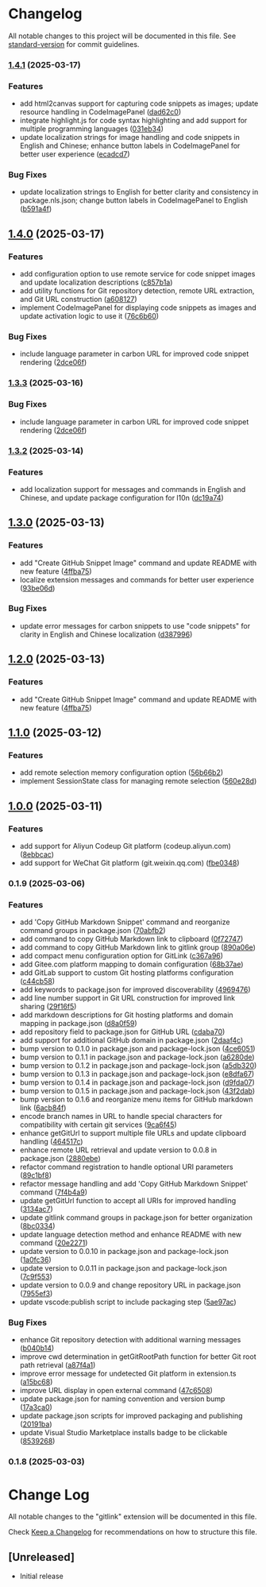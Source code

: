 # Changelog

All notable changes to this project will be documented in this file. See [standard-version](https://github.com/conventional-changelog/standard-version) for commit guidelines.

### [1.4.1](https://github.com/alanhe421/vsc-extension-gitlink-issues/compare/v1.4.0...v1.4.1) (2025-03-17)


### Features

* add html2canvas support for capturing code snippets as images; update resource handling in CodeImagePanel ([dad62c0](https://github.com/alanhe421/vsc-extension-gitlink-issues/commit/dad62c0474ce8e6589a2318cde40f398637eddf6))
* integrate highlight.js for code syntax highlighting and add support for multiple programming languages ([031eb34](https://github.com/alanhe421/vsc-extension-gitlink-issues/commit/031eb3476e9fef7f6f3e322ee61891f1911b5e0c))
* update localization strings for image handling and code snippets in English and Chinese; enhance button labels in CodeImagePanel for better user experience ([ecadcd7](https://github.com/alanhe421/vsc-extension-gitlink-issues/commit/ecadcd7840a83dcf1cf9b5bd4c53e35bbe968c11))


### Bug Fixes

* update localization strings to English for better clarity and consistency in package.nls.json; change button labels in CodeImagePanel to English ([b591a4f](https://github.com/alanhe421/vsc-extension-gitlink-issues/commit/b591a4f11c04de09248d491b1dbbd070f9d0d06e))

## [1.4.0](https://github.com/alanhe421/vsc-extension-gitlink-issues/compare/v1.3.2...v1.4.0) (2025-03-17)


### Features

* add configuration option to use remote service for code snippet images and update localization descriptions ([c857b1a](https://github.com/alanhe421/vsc-extension-gitlink-issues/commit/c857b1aa5e975dd3b9537a8e5603368417b7468d))
* add utility functions for Git repository detection, remote URL extraction, and Git URL construction ([a608127](https://github.com/alanhe421/vsc-extension-gitlink-issues/commit/a608127a9f56c0a0fd6ae926ccbbc44a1fd53e96))
* implement CodeImagePanel for displaying code snippets as images and update activation logic to use it ([76c6b60](https://github.com/alanhe421/vsc-extension-gitlink-issues/commit/76c6b602f6178acc3c9b180a1885b893313566e6))


### Bug Fixes

* include language parameter in carbon URL for improved code snippet rendering ([2dce06f](https://github.com/alanhe421/vsc-extension-gitlink-issues/commit/2dce06f84b79efa9abeb8a13968581c491726c13))

### [1.3.3](https://github.com/alanhe421/vsc-extension-gitlink-issues/compare/v1.3.2...v1.3.3) (2025-03-16)


### Bug Fixes

* include language parameter in carbon URL for improved code snippet rendering ([2dce06f](https://github.com/alanhe421/vsc-extension-gitlink-issues/commit/2dce06f84b79efa9abeb8a13968581c491726c13))

### [1.3.2](https://github.com/alanhe421/vsc-extension-gitlink-issues/compare/v1.3.0...v1.3.2) (2025-03-14)


### Features

* add localization support for messages and commands in English and Chinese, and update package configuration for l10n ([dc19a74](https://github.com/alanhe421/vsc-extension-gitlink-issues/commit/dc19a74cd0bc9d378fb0abee986bca2f5660c240))

## [1.3.0](https://github.com/alanhe421/vsc-extension-gitlink-issues/compare/v1.1.0...v1.3.0) (2025-03-13)


### Features

* add "Create GitHub Snippet Image" command and update README with new feature ([4ffba75](https://github.com/alanhe421/vsc-extension-gitlink-issues/commit/4ffba75ab929e177013d6faee66af75a60476562))
* localize extension messages and commands for better user experience ([93be06d](https://github.com/alanhe421/vsc-extension-gitlink-issues/commit/93be06d58e8b4266ffc0a00a78b9a5b5711b931f))


### Bug Fixes

* update error messages for carbon snippets to use "code snippets" for clarity in English and Chinese localization ([d387996](https://github.com/alanhe421/vsc-extension-gitlink-issues/commit/d3879963ce0db9fbb49806ee40e7af3354102c3f))

## [1.2.0](https://github.com/alanhe421/vsc-extension-gitlink-issues/compare/v1.1.0...v1.2.0) (2025-03-13)


### Features

* add "Create GitHub Snippet Image" command and update README with new feature ([4ffba75](https://github.com/alanhe421/vsc-extension-gitlink-issues/commit/4ffba75ab929e177013d6faee66af75a60476562))

## [1.1.0](https://github.com/alanhe421/vsc-extension-gitlink-issues/compare/v1.0.0...v1.1.0) (2025-03-12)


### Features

* add remote selection memory configuration option ([56b66b2](https://github.com/alanhe421/vsc-extension-gitlink-issues/commit/56b66b219f103be27434878ef5f589ce263214a0))
* implement SessionState class for managing remote selection ([560e28d](https://github.com/alanhe421/vsc-extension-gitlink-issues/commit/560e28d4e3801fae39c3c20d3c511d7a217e65d2))

## [1.0.0](https://github.com/alanhe421/vsc-extension-gitlink-issues/compare/v0.1.9...v1.0.0) (2025-03-11)


### Features

* add support for Aliyun Codeup Git platform (codeup.aliyun.com) ([8ebbcac](https://github.com/alanhe421/vsc-extension-gitlink-issues/commit/8ebbcacc511bfa3c8a5581b2575b7042e3d39c05))
* add support for WeChat Git platform (git.weixin.qq.com) ([fbe0348](https://github.com/alanhe421/vsc-extension-gitlink-issues/commit/fbe03489553b758f97a1ff5568504241ed71fdc5))

### 0.1.9 (2025-03-06)


### Features

* add 'Copy GitHub Markdown Snippet' command and reorganize command groups in package.json ([70abfb2](https://github.com/alanhe421/vsc-extension-gitlink-issues/commit/70abfb26efd8e534f8410061705f5ac8228c0941))
* add command to copy GitHub Markdown link to clipboard ([0f72747](https://github.com/alanhe421/vsc-extension-gitlink-issues/commit/0f7274745329e7e5795bf2fc58fc25c1c395ecc7))
* add command to copy GitHub Markdown link to gitlink group ([890a06e](https://github.com/alanhe421/vsc-extension-gitlink-issues/commit/890a06ef562bd9072fd93674ddeffcebef039a96))
* add compact menu configuration option for GitLink ([c367a96](https://github.com/alanhe421/vsc-extension-gitlink-issues/commit/c367a964eba1e3be21f4ff7ea178280735ba69dc))
* add Gitee.com platform mapping to domain configuration ([68b37ae](https://github.com/alanhe421/vsc-extension-gitlink-issues/commit/68b37aebb06b8b59c92f0d9c712c9aa2d036d297))
* add GitLab support to custom Git hosting platforms configuration ([c44cb58](https://github.com/alanhe421/vsc-extension-gitlink-issues/commit/c44cb58a83a662da8a076ad508feafff924162ed))
* add keywords to package.json for improved discoverability ([4969476](https://github.com/alanhe421/vsc-extension-gitlink-issues/commit/49694765a5db4d6a22716e619d9503145e0ae76a))
* add line number support in Git URL construction for improved link sharing ([29f16f5](https://github.com/alanhe421/vsc-extension-gitlink-issues/commit/29f16f5b25766c3297c00f1848ed42985a9b48f4))
* add markdown descriptions for Git hosting platforms and domain mapping in package.json ([d8a0f59](https://github.com/alanhe421/vsc-extension-gitlink-issues/commit/d8a0f595f5e81f0ac06ea0341a285da7dec95b3b))
* add repository field to package.json for GitHub URL ([cdaba70](https://github.com/alanhe421/vsc-extension-gitlink-issues/commit/cdaba7010982767993f30caddff9294ee205a5ed))
* add support for additional GitHub domain in package.json ([2daaf4c](https://github.com/alanhe421/vsc-extension-gitlink-issues/commit/2daaf4ca1e89b0fe597749fcb2dee79e80e46d16))
* bump version to 0.1.0 in package.json and package-lock.json ([4ce6051](https://github.com/alanhe421/vsc-extension-gitlink-issues/commit/4ce60519dcdba6b38552dd4529acad48a42672b5))
* bump version to 0.1.1 in package.json and package-lock.json ([a6280de](https://github.com/alanhe421/vsc-extension-gitlink-issues/commit/a6280de878cc7c274bab7be3491528940dfb26c3))
* bump version to 0.1.2 in package.json and package-lock.json ([a5db320](https://github.com/alanhe421/vsc-extension-gitlink-issues/commit/a5db320131639354883f087d066f5dec2842e2e9))
* bump version to 0.1.3 in package.json and package-lock.json ([e8dfa67](https://github.com/alanhe421/vsc-extension-gitlink-issues/commit/e8dfa67be97ea16687fc0fb97a677cbf1045eb84))
* bump version to 0.1.4 in package.json and package-lock.json ([d9fda07](https://github.com/alanhe421/vsc-extension-gitlink-issues/commit/d9fda0718102819212568aad327f262f35e03035))
* bump version to 0.1.5 in package.json and package-lock.json ([43f2dab](https://github.com/alanhe421/vsc-extension-gitlink-issues/commit/43f2dab82ea053f22d8494f5671c2220dc60451b))
* bump version to 0.1.6 and reorganize menu items for GitHub markdown link ([6acb84f](https://github.com/alanhe421/vsc-extension-gitlink-issues/commit/6acb84fd9e702b1838cb4a677d572f561cf0ec9a))
* encode branch names in URL to handle special characters for compatibility with certain git services ([9ca6f45](https://github.com/alanhe421/vsc-extension-gitlink-issues/commit/9ca6f4501b41ae234c37b4cd4fc958739b161647))
* enhance getGitUrl to support multiple file URLs and update clipboard handling ([464517c](https://github.com/alanhe421/vsc-extension-gitlink-issues/commit/464517c4b2319558ba3c21f6778f9c85f9c36136))
* enhance remote URL retrieval and update version to 0.0.8 in package.json ([2880ebe](https://github.com/alanhe421/vsc-extension-gitlink-issues/commit/2880ebee9f428dc406998de4e5e9777360e5e718))
* refactor command registration to handle optional URI parameters ([89c1bf8](https://github.com/alanhe421/vsc-extension-gitlink-issues/commit/89c1bf8d7e54a7767e648388c11437d13a059873))
* refactor message handling and add 'Copy GitHub Markdown Snippet' command ([7f4b4a9](https://github.com/alanhe421/vsc-extension-gitlink-issues/commit/7f4b4a992fea5be1a27255f523a81dddde14b9fd))
* update getGitUrl function to accept all URIs for improved handling ([3134ac7](https://github.com/alanhe421/vsc-extension-gitlink-issues/commit/3134ac7f576885e5427892255136bb7dbff7efbe))
* update gitlink command groups in package.json for better organization ([8bc0334](https://github.com/alanhe421/vsc-extension-gitlink-issues/commit/8bc0334d31829842897682ce5a72467c0f732210))
* update language detection method and enhance README with new command ([20e2271](https://github.com/alanhe421/vsc-extension-gitlink-issues/commit/20e22719e1a0755a8c1c8ef73d16e7e4c7938872))
* update version to 0.0.10 in package.json and package-lock.json ([1a0fc36](https://github.com/alanhe421/vsc-extension-gitlink-issues/commit/1a0fc36f2d592f0546e370785f598387407c39cf))
* update version to 0.0.11 in package.json and package-lock.json ([7c9f553](https://github.com/alanhe421/vsc-extension-gitlink-issues/commit/7c9f553c49a261c373233b425e981446907ee910))
* update version to 0.0.9 and change repository URL in package.json ([7955ef3](https://github.com/alanhe421/vsc-extension-gitlink-issues/commit/7955ef3c29343eda9635255b65045da6276fe3cf))
* update vscode:publish script to include packaging step ([5ae97ac](https://github.com/alanhe421/vsc-extension-gitlink-issues/commit/5ae97acc93de6f423e151974e0da01510e01c97b))


### Bug Fixes

* enhance Git repository detection with additional warning messages ([b040b14](https://github.com/alanhe421/vsc-extension-gitlink-issues/commit/b040b1415ec5331a69b9e7aa5e0a72d9f29b4a4f))
* improve cwd determination in getGitRootPath function for better Git root path retrieval ([a87f4a1](https://github.com/alanhe421/vsc-extension-gitlink-issues/commit/a87f4a1103ad40b0b106177647e7aba191e72f45))
* improve error message for undetected Git platform in extension.ts ([a15bc68](https://github.com/alanhe421/vsc-extension-gitlink-issues/commit/a15bc68397365ab8d39337cbb50dcafb370ff394))
* improve URL display in open external command ([47c6508](https://github.com/alanhe421/vsc-extension-gitlink-issues/commit/47c65083014eceab4dd0dace1f379231de725069))
* update package.json for naming convention and version bump ([17a3ca0](https://github.com/alanhe421/vsc-extension-gitlink-issues/commit/17a3ca091ecb2f0655b59414c9c48b57110a2bba))
* update package.json scripts for improved packaging and publishing ([20191ba](https://github.com/alanhe421/vsc-extension-gitlink-issues/commit/20191ba5c064971d9ca0013d03322f46fb18c22c))
* update Visual Studio Marketplace installs badge to be clickable ([8539268](https://github.com/alanhe421/vsc-extension-gitlink-issues/commit/8539268d17fdab23731c161bea6bf43c117ada07))

### 0.1.8 (2025-03-03)

# Change Log

All notable changes to the "gitlink" extension will be documented in this file.

Check [Keep a Changelog](http://keepachangelog.com/) for recommendations on how to structure this file.

## [Unreleased]

- Initial release